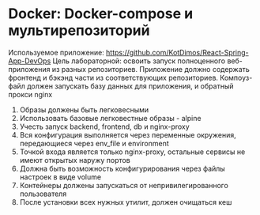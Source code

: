 # Docker: Docker-compose и мультирепозиторий
Используемое приложение: https://github.com/KotDimos/React-Spring-App-DevOps
Цель лабораторной: освоить запуск полноценного веб-приложения из разных репозиториев. Приложение должно содержать фронтенд и бэкэнд части из соответствующих репозиториев. Компоуз-файл должен запускать базу данных для приложения, и обратный прокси nginx

1. Образы должены быть легковесными
2. Использовать базовые легковестные образы - alpine
3. Учесть запуск backend, frontend, db и nginx-proxy
4. Вся конфигурация выполняется через переменные окружения, передающиеся через env_file и environment
5. Точкой входа является только nginx-proxy, остальные сервисы не имеют открытых наружу портов
6. Должна быть возможность конфигурирования через файлы настроек в виде volume
7. Контейнеры должены запускаться от непривилегированного пользователя
8. После установки всех нужных утилит, должен очищаться кеш
